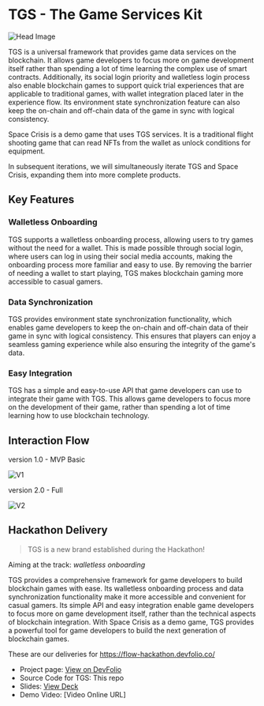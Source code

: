 # TGS - The Game Services Kit

![Head Image](https://i.imgur.com/EZgBMqYh.png)

TGS is a universal framework that provides game data services on the blockchain. It allows game developers to focus more on game development itself rather than spending a lot of time learning the complex use of smart contracts. Additionally, its social login priority and walletless login process also enable blockchain games to support quick trial experiences that are applicable to traditional games, with wallet integration placed later in the experience flow. Its environment state synchronization feature can also keep the on-chain and off-chain data of the game in sync with logical consistency.

Space Crisis is a demo game that uses TGS services. It is a traditional flight shooting game that can read NFTs from the wallet as unlock conditions for equipment.

In subsequent iterations, we will simultaneously iterate TGS and Space Crisis, expanding them into more complete products.

## Key Features

### Walletless Onboarding

TGS supports a walletless onboarding process, allowing users to try games without the need for a wallet. This is made possible through social login, where users can log in using their social media accounts, making the onboarding process more familiar and easy to use. By removing the barrier of needing a wallet to start playing, TGS makes blockchain gaming more accessible to casual gamers.

### Data Synchronization

TGS provides environment state synchronization functionality, which enables game developers to keep the on-chain and off-chain data of their game in sync with logical consistency. This ensures that players can enjoy a seamless gaming experience while also ensuring the integrity of the game's data.

### Easy Integration

TGS has a simple and easy-to-use API that game developers can use to integrate their game with TGS. This allows game developers to focus more on the development of their game, rather than spending a lot of time learning how to use blockchain technology.

## Interaction Flow

version 1.0 - MVP Basic

![V1](https://i.imgur.com/IufjUzZ.png)

version 2.0 - Full

![V2](https://i.imgur.com/tqHACRN.png)

## Hackathon Delivery

> TGS is a new brand established during the Hackathon!

Aiming at the track: *walletless onboarding*

TGS provides a comprehensive framework for game developers to build blockchain games with ease. Its walletless onboarding process and data synchronization functionality make it more accessible and convenient for casual gamers. Its simple API and easy integration enable game developers to focus more on game development itself, rather than the technical aspects of blockchain integration. With Space Crisis as a demo game, TGS provides a powerful tool for game developers to build the next generation of blockchain games.

These are our deliveries for <https://flow-hackathon.devfolio.co/>

- Project page: [View on DevFolio](https://devfolio.co/projects/tgsthe-game-service-kit-59de)
- Source Code for TGS: This repo
- Slides: [View Deck](https://www.necroz.com/g/?2cR)
- Demo Video: [Video Online URL]
